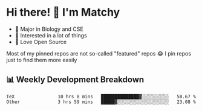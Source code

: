 # Hi there! 👋 I'm Matchy

- 🧬 Major in Biology and CSE
- 🎈 Interested in a lot of things
- 💜 Love Open Source

Most of my pinned repos are not so-called "featured" repos 😂 I pin repos just to find them more easily

## 📊 Weekly Development Breakdown

<!--START_SECTION:waka-->

```text
TeX                10 hrs 8 mins   ██████████████▓░░░░░░░░░░   58.67 %
Other              3 hrs 59 mins   █████▓░░░░░░░░░░░░░░░░░░░   23.08 %
```

<!--END_SECTION:waka-->
